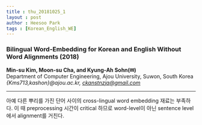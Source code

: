 ```yaml
---
title : thu_20181025_1
layout : post
author : Heesoo Park
tags : [Korean_English_WE]
---
```


<h3>Bilingual Word-Embedding for Korean and English Without Word Alignments (2018)</h3>


<p>

<b>Min-su Kim, Moon-su Cha, and Kyung-Ah Sohn(✉)</b><br/>
Department of Computer Engineering, Ajou University, Suwon, South Korea<br/>
<em>{Kms713,kashon}@ajou.ac.kr, ckanstnzja@gmail.com</em>





</p>

<hr />
<p>
아예 다른 뿌리를 가진 단어 사이의 cross-lingual word embedding 재료는 부족하다. 이 때 preprocessing 시간이 critical 하므로 word-level이 아닌 sentence level 에서 alignment를 거친다.
</p>
